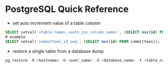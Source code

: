 # PostgreSQL Quick Reference
* set auto increment value of a table column
```sql
SELECT setval('<table_name>_<auto_inc_column_name>', (SELECT max(id) FROM <table_name>));
# example
SELECT setval('committees_id_seq', (SELECT max(id) FROM committees));
```
* restore a single table from a database dump
```sql
pg_restore -h <hostname> -U <user_name> -d <database_name> -t <table_name>  <database_dump_file>
```
